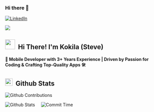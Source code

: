 ### Hi there 👋

[![LinkedIn](https://img.shields.io/badge/-LinkedIn-blue?style=for-the-badge&logo=Linkedin&logoColor=white&link=https://www.linkedin.com/in/kokila10/)](https://www.linkedin.com/in/ye-lwin-oo-ucsm/) &nbsp;

![](https://komarev.com/ghpvc/?username=CKokila&style=for-the-badge&color=809F7F)<br/>

## <img src="assets/icons/Waving Hand Medium Skin Tone.png" width="32px"> &nbsp;<b>Hi There! I'm Kokila (Steve)</b>

<h4>📱 Mobile Developer with 3+ Years Experience | Driven by Passion for Coding & Crafting Top-Quality Apps 🛠️</h4>

## <img src="assets/icons/Hourglass Done.webp" width="24px"> &nbsp;Github Stats

![Github Contributions](http://github-profile-summary-cards.vercel.app/api/cards/profile-details?username=CKokila&theme=tokyonight)

![Github Stats](http://github-profile-summary-cards.vercel.app/api/cards/stats?username=CKokila&theme=tokyonight)&nbsp;&nbsp;
&nbsp;
![Commit Time](http://github-profile-summary-cards.vercel.app/api/cards/productive-time?username=CKokila&theme=tokyonight&utcOffset=7)
